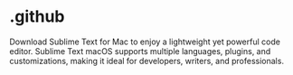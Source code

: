 # .github
Download Sublime Text for Mac to enjoy a lightweight yet powerful code editor. Sublime Text macOS supports multiple languages, plugins, and customizations, making it ideal for developers, writers, and professionals.
